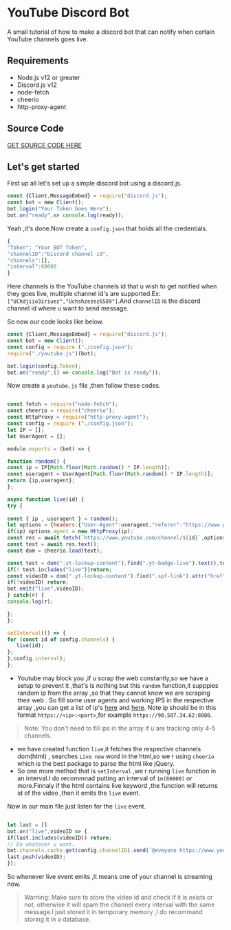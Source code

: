 # YouTube Discord Bot
A small tutorial of how to make a discord bot that can notify when certain YouTube channels goes live.

## Requirements
- Node.js v12 or greater
- Discord.js v12
- node-fetch
- cheerio
- http-proxy-agent

## Source Code
[GET SOURCE CODE HERE](https://github.com/excepti0ns/YouTubeBot)


## Let's get started 
First up all let's set up a simple discord bot using a discord.js.
```js
const {Client,MessageEmbed} = require("discord.js");
const bot = new Client();
bot.login("Your Token Goes Here");
bot.on("ready",=> console.log(ready));

```
Yeah ,it's done.Now create a `config.json` that holds all the credentials.
```js
{
"Token": "Your BOT Token",
"channelID":"Discord channel id",
"channels":[],
"interval":60000
}
```
Here channels is the YouTube channels id that u wish to get notified when they goes live, multiple channel id's are supported.Ex: `["UChdjiio3iriuez","Uchshzezez6589"]`.And `channelID` is the discord channel id where u want to send message.

So now our code looks like below.
```js
const {Client,MessageEmbed} = require("discord.js");
const bot = new Client();
const config = require ("./config.json");
require("./youtube.js")(bot);

bot.login(config.Token);
bot.on("ready",() => console.log("Bot is ready"));
```
Now create a `youtube.js` file ,then follow these codes.

```js 

const fetch = require("node-fetch");
const cheerio = require("cheerio");
const HttpProxy = require("http-proxy-agent");
const config = require ("./config.json");
let IP = [];
let UserAgent = [];

module.exports = (bot) => {

function random() {
const ip = IP[Math.floor(Math.random() * IP.length)];
const useragent = UserAgent[Math.floor(Math.random() * IP.length)];
return {ip,useragent};
};

async function live(id) {
try {
  
const { ip , useragent } = random();
let options = {headers:{"User-Agent":useragent,"referer":"https://www.google.com"}};
if(ip) options.agent = new HttpProxy(ip);
const res = await fetch(`https://www.youtube.com/channel/${id}`,options);
const text = await res.text();
const dom = cheerio.load(text);

const test = dom(".yt-lockup-content").find(".yt-badge-live").text().toLowerCase();
if(! test.includes("live"))return;
const videoID = dom(".yt-lockup-content").find(".spf-link").attr("href").split("=")[1];
if(!videoID) return; 
bot.emit("live",videoID);
} catch(r) {
console.log(r);

};
};

setInterval(() => {
for (const id of config.channels) {
   live(id);
};
},config.interval);
};


```
- Youtube may block you ,if u scrap the web constantly,so we have a setup to prevent it ,that's is nothing but this `random` function,it supppies random ip from the array ,so that they cannot know we are scraping their web . So fill some user agents and working IPS in the respective array ,you can get a list of ip's [here](https://deviceatlas.com/blog/list-of-user-agent-strings#desktop) and [here](https://free-proxy-list.net/). Note ip should be in this format `https://<ip>:<port>`,for example `https://90.587.34.62:8080`.
> Note: You don't need to fill ips in the array if u are tracking only 4-5 channels.
 
- we have created function `live`,it fetches the respective channels dom(html) , searches `Live now` word in the html,so we r using `cheerio` which is the best package to parse the html like jQuery.
- So one more method that is `setInterval` ,we r running `live` function in an interval.I do recommnad putting an interval of `1m(60000)` or more.Finnaly if the html contains live keyword ,the function will returns id of the video ,then it emits the `live` event.

Now in our main file just listen for the `live` event.
```js

let last = []
bot.on("live",videoID => {
if(last.includes(videoID)) return;
// Do whatever u want.
bot.channels.cache.get(config.channelID).send(`@eveyone https://www.youtube.com/watch?v=${videoID}`);
last.push(videoID);
});
```

So whenever live event emits ,it means one of your channel is streaming now.
> Warning:  Make sure to store the video id and check if it is exists or not, otherwise
it will spam the channel every interval with the same message.I just stored it in temporary memory ,I do recommand storing it in a database.

